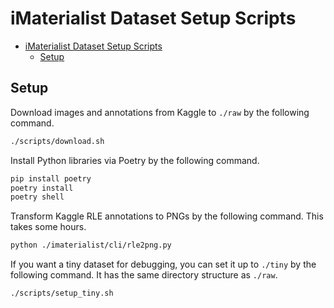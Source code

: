 # iMaterialist Dataset Setup Scripts

<!-- TOC -->

- [iMaterialist Dataset Setup Scripts](#imaterialist-dataset-setup-scripts)
    - [Setup](#setup)

<!-- /TOC -->

##  Setup

Download images and annotations from Kaggle to `./raw` by the following command.

```sh
./scripts/download.sh
```

Install Python libraries via Poetry by the following command.

```sh
pip install poetry
poetry install
poetry shell
```

Transform Kaggle RLE annotations to PNGs by the following command. This takes some hours.

```sh
python ./imaterialist/cli/rle2png.py
```

If you want a tiny dataset for debugging, you can set it up to `./tiny` by the following command. It has the same directory structure as `./raw`.

```sh
./scripts/setup_tiny.sh
```

